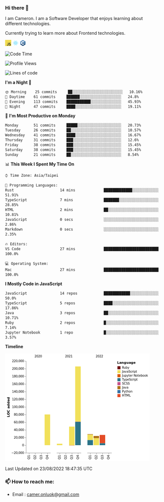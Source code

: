 ### Hi there 👋

I am Cameron. I am a Software Developer that enjoys learning about different technologies.

Currently trying to learn more about Frontend technologies.


<code><img height="20" src="https://raw.githubusercontent.com/github/explore/80688e429a7d4ef2fca1e82350fe8e3517d3494d/topics/javascript/javascript.png"></code>
<code><img height="20" src="https://raw.githubusercontent.com/github/explore/80688e429a7d4ef2fca1e82350fe8e3517d3494d/topics/react/react.png"></code>
<code><img height="20" src="https://raw.githubusercontent.com/github/explore/80688e429a7d4ef2fca1e82350fe8e3517d3494d/topics/cpp/cpp.png"></code>



<!--START_SECTION:waka-->
![Code Time](http://img.shields.io/badge/Code%20Time-492%20hrs%204%20mins-blue)

![Profile Views](http://img.shields.io/badge/Profile%20Views-18-blue)

![Lines of code](https://img.shields.io/badge/From%20Hello%20World%20I%27ve%20Written-418%20Thousand%20lines%20of%20code-blue)

**I'm a Night 🦉** 

```text
🌞 Morning    25 commits     ██░░░░░░░░░░░░░░░░░░░░░░░   10.16% 
🌆 Daytime    61 commits     ██████░░░░░░░░░░░░░░░░░░░   24.8% 
🌃 Evening    113 commits    ███████████░░░░░░░░░░░░░░   45.93% 
🌙 Night      47 commits     ████░░░░░░░░░░░░░░░░░░░░░   19.11%

```
📅 **I'm Most Productive on Monday** 

```text
Monday       51 commits     █████░░░░░░░░░░░░░░░░░░░░   20.73% 
Tuesday      26 commits     ██░░░░░░░░░░░░░░░░░░░░░░░   10.57% 
Wednesday    41 commits     ████░░░░░░░░░░░░░░░░░░░░░   16.67% 
Thursday     31 commits     ███░░░░░░░░░░░░░░░░░░░░░░   12.6% 
Friday       38 commits     ███░░░░░░░░░░░░░░░░░░░░░░   15.45% 
Saturday     38 commits     ███░░░░░░░░░░░░░░░░░░░░░░   15.45% 
Sunday       21 commits     ██░░░░░░░░░░░░░░░░░░░░░░░   8.54%

```


📊 **This Week I Spent My Time On** 

```text
⌚︎ Time Zone: Asia/Taipei

💬 Programming Languages: 
Rust                     14 mins             █████████████░░░░░░░░░░░░   51.91% 
TypeScript               7 mins              ███████░░░░░░░░░░░░░░░░░░   28.85% 
HTML                     2 mins              ██░░░░░░░░░░░░░░░░░░░░░░░   10.81% 
JavaScript               0 secs              ░░░░░░░░░░░░░░░░░░░░░░░░░   2.86% 
Markdown                 0 secs              ░░░░░░░░░░░░░░░░░░░░░░░░░   2.35%

🔥 Editors: 
VS Code                  27 mins             █████████████████████████   100.0%

💻 Operating System: 
Mac                      27 mins             █████████████████████████   100.0%

```

**I Mostly Code in JavaScript** 

```text
JavaScript               14 repos            ████████████░░░░░░░░░░░░░   50.0% 
TypeScript               5 repos             ████░░░░░░░░░░░░░░░░░░░░░   17.86% 
Java                     3 repos             ██░░░░░░░░░░░░░░░░░░░░░░░   10.71% 
Ruby                     2 repos             █░░░░░░░░░░░░░░░░░░░░░░░░   7.14% 
Jupyter Notebook         1 repo              █░░░░░░░░░░░░░░░░░░░░░░░░   3.57%

```


**Timeline**

![Chart not found](https://raw.githubusercontent.com/camer0nluo/camer0nluo/main/charts/bar_graph.png) 


 Last Updated on 23/08/2022 18:47:35 UTC
<!--END_SECTION:waka-->

### 📫 How to reach me:
- Email : camer.onluok@gmail.com

